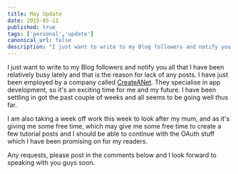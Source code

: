 ```yaml
---
title: May Update
date: 2015-05-11
published: true
tags: ['personal','update']
canonical_url: false
description: "I just want to write to my Blog followers and notify you all that I have been relatively busy lately and that is the reason for lack of any posts. I have just been employed by a company called CreateANet. They specialise in app development, so it's an exciting time for me and my future. I have been settling in got the past couple of weeks and all seems to be going well thus far."
---
```


I just want to write to my Blog followers and notify you all that I have been relatively busy lately and that is the reason for lack of any posts. I have just been employed by a company called [CreateANet](https://createanet.co.uk). They specialise in app development, so it's an exciting time for me and my future. I have been settling in got the past couple of weeks and all seems to be going well thus far.

I am also taking a week off work this week to look after my mum, and as it's giving me some free time, which may give me some free time to create a few tutorial posts and I should be able to continue with the OAuth stuff which I have been promising on for my readers.

Any requests, please post in the comments below and I look forward to speaking with you guys soon.
